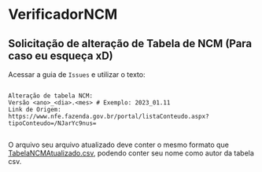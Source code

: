 # VerificadorNCM

## Solicitação de alteração de Tabela de NCM (Para caso eu esqueça xD)

Acessar a guia de ``Issues`` e utilizar o texto:

````

Alteração de tabela NCM:
Versão <ano>_<dia>.<mes> # Exemplo: 2023_01.11
Link de Origem: https://www.nfe.fazenda.gov.br/portal/listaConteudo.aspx?tipoConteudo=/NJarYc9nus=
 
````

O arquivo seu arquivo atualizado deve conter o mesmo formato que [TabelaNCMAtualizado.csv](https://github.com/daviddev16/VerificadorNCM/blob/master/Tabela/TabelaNCMAtualizado.csv), podendo conter seu nome como autor da tabela csv. 
